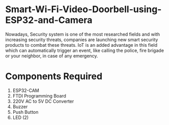# Smart-Wi-Fi-Video-Doorbell-using-ESP32-and-Camera
Nowadays, Security system is one of the most researched fields and with increasing security threats, companies are launching new smart security products to combat these threats. IoT is an added advantage in this field which can automatically trigger an event, like calling the police, fire brigade or your neighbor, in case of any emergency.

# Components Required
1. ESP32-CAM
2. FTDI Programming Board
3. 220V AC to 5V DC Converter
4. Buzzer
5. Push Button
6. LED (2)
